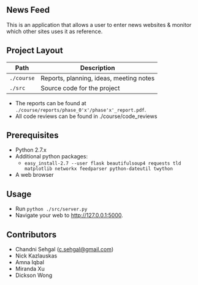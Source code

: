 ## News Feed
This is an application that allows a user to enter news websites & monitor
which other sites uses it as reference.

## Project Layout
Path         | Description
-------------|------------
`./course`   | Reports, planning, ideas, meeting notes
`./src`      | Source code for the project

- The reports can be found at `./course/reports/phase_0'x'/phase'x'_report.pdf`.
- All code reviews can be found in ./course/code_reviews

## Prerequisites
- Python 2.7.x
- Additional python packages:
    - `easy_install-2.7 --user flask beautifulsoup4 requests tld matplotlib networkx feedparser python-dateutil twython`
- A web browser

## Usage
- Run `python ./src/server.py`
- Navigate your web to http://127.0.0.1:5000.

## Contributors
- Chandni Sehgal (c.sehgal@gmail.com)
- Nick Kazlauskas
- Amna Iqbal
- Miranda Xu
- Dickson Wong
